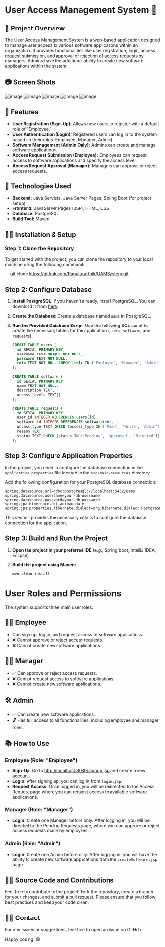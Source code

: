 # User Access Management System 📜

## 📝 Project Overview
The User Access Management System is a web-based application designed to manage user access to various software applications within an organization. It provides functionalities like user registration, login, access request submission, and approval or rejection of access requests by managers. Admins have the additional ability to create new software applications within the system.

## 📷 Screen Shots
![image](https://github.com/user-attachments/assets/38fb8fe2-8674-4116-b823-ad0f22bad7a7)
![image](https://github.com/user-attachments/assets/cd5b0aec-7f1b-4beb-a30c-acc910be6799)
![image](https://github.com/user-attachments/assets/d9374016-17da-4a07-b968-21d79a2b0aec)
![image](https://github.com/user-attachments/assets/95105e2e-d8d1-4a22-b654-5b98fd3030e5)
![image](https://github.com/user-attachments/assets/736c862a-206a-479b-a56f-eb29eb565763)

## 🚀 Features
- **User Registration (Sign-Up):** Allows new users to register with a default role of "Employee."
- **User Authentication (Login):** Registered users can log in to the system based on their roles (Employee, Manager, Admin).
- **Software Management (Admin Only):** Admins can create and manage software applications.
- **Access Request Submission (Employee):** Employees can request access to software applications and specify the access level.
- **Access Request Approval (Manager):** Managers can approve or reject access requests.

## 🔧 Technologies Used
- **Backend:** Java Servlets, Java Server Pages, Spring Boot (for project setup)
- **Frontend:** JavaServer Pages (JSP), HTML, CSS
- **Database:** PostgreSQL
- **Build Tool:** Maven

## 🧑‍💻 Installation & Setup

### Step 1: Clone the Repository
To get started with the project, you can clone the repository to your local machine using the following command: 

-- git clone https://github.com/Ragulakarthik/UAMSystem.git

## Step 2: Configure Database

1. **Install PostgreSQL**: If you haven't already, install PostgreSQL. You can download it from [here](https://www.postgresql.org/download/).


2. **Create the Database**: Create a database named `uams` in PostgreSQL.

3. **Run the Provided Database Script**: Use the following SQL script to create the necessary tables for the application (`users`, `software`, and `requests`).

   ```sql
   CREATE TABLE users (
     id SERIAL PRIMARY KEY,
     username TEXT UNIQUE NOT NULL,
     password TEXT NOT NULL,
     role TEXT NOT NULL CHECK (role IN ('Employee', 'Manager', 'Admin'))
   );

   CREATE TABLE software (
     id SERIAL PRIMARY KEY,
     name TEXT NOT NULL,
     description TEXT,
     access_levels TEXT[]
   );

   CREATE TABLE requests (
     id SERIAL PRIMARY KEY,
     user_id INTEGER REFERENCES users(id),
     software_id INTEGER REFERENCES software(id),
     access_type TEXT CHECK (access_type IN ('Read', 'Write', 'Admin')),
     reason TEXT,
     status TEXT CHECK (status IN ('Pending', 'Approved', 'Rejected'))
   );


## Step 3: Configure Application Properties

In the project, you need to configure the database connection in the `application.properties` file located in the `src/main/resources` directory.

Add the following configuration for your PostgreSQL database connection:

```properties
spring.datasource.url=jdbc:postgresql://localhost:5432/uams
spring.datasource.username=your-db-username
spring.datasource.password=your-db-password
spring.jpa.hibernate.ddl-auto=update
spring.jpa.properties.hibernate.dialect=org.hibernate.dialect.PostgreSQLDialect
```

This section provides the necessary details to configure the database connection for the application.


## Step 3: Build and Run the Project

1. **Open the project in your preferred IDE** (e.g., Spring boot, IntelliJ IDEA, Eclipse).

2. **Build the project using Maven:**

   ```bash
   mvn clean install

# User Roles and Permissions

The system supports three main user roles:

## 👨‍💻 Employee
- Can sign up, log in, and request access to software applications.
- ❌ Cannot approve or reject access requests.
- ❌ Cannot create new software applications.

## 🧑‍💼 Manager
- ✅ Can approve or reject access requests.
- ❌ Cannot request access to software applications.
- ❌ Cannot create new software applications.

## 🛠️ Admin
- ✅ Can create new software applications.
- 🔓 Has full access to all functionalities, including employee and manager roles.

## 📚 How to Use

### Employee (Role: "Employee")
- **Sign-Up**: Go to [http://localhost:8080/signup.jsp](http://localhost:8080/signup.jsp) and create a new account.
- **Login**: After signing up, you can log in from `login.jsp`.
- **Request Access**: Once logged in, you will be redirected to the Access Request page where you can request access to available software applications.

### Manager (Role: "Manager")
- **Login**: Create one Manager before only. After logging in, you will be directed to the Pending Requests page, where you can approve or reject access requests made by employees.

### Admin (Role: "Admin")
- **Login**: Create one Admin before only. After logging in, you will have the ability to create new software applications from the `createSoftware.jsp` page.

## 🧑‍💻 Source Code and Contributions

Feel free to contribute to the project! Fork the repository, create a branch for your changes, and submit a pull request. Please ensure that you follow best practices and keep your code clean.


## 🧑‍💻 Contact

For any issues or suggestions, feel free to open an issue on GitHub.

Happy coding! 😃



